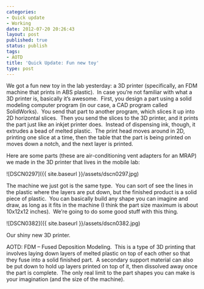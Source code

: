 ```yaml
---
categories:
- Quick update
- Working
date: 2012-07-20 20:26:43
layout: post
published: true
status: publish
tags:
- AOTD
title: 'Quick Update: Fun new toy'
type: post
---
```


We got a fun new toy in the lab yesterday: a 3D printer (specifically, an FDM
machine that prints in ABS plastic).  In case you’re not familiar with what a
3D printer is, basically it’s awesome.  First, you design a part using a solid
modeling computer program (in our case, a CAD program called SolidWorks).  You
send that part to another program, which slices it up into 2D horizontal
slices.  Then you send the slices to the 3D printer, and it prints the part
just like an inkjet printer does.  Instead of dispensing ink, though, it
extrudes a bead of melted plastic.  The print head moves around in 2D,
printing one slice at a time, then the table that the part is being printed on
moves down a notch, and the next layer is printed.

Here are some parts (these are air-conditioning vent adapters for an MRAP) we
made in the 3D printer that lives in the mobile lab:

![DSCN0297]({{ site.baseurl }}/assets/dscn0297.jpg)

The machine we just got is the same type.  You can sort of see the lines in
the plastic where the layers are put down, but the finished product is a solid
piece of plastic.  You can basically build any shape you can imagine and draw,
as long as it fits in the machine (I think the part size maximum is about
10x12x12 inches).  We’re going to do some good stuff with this thing.

![DSCN0382]({{ site.baseurl }}/assets/dscn0382.jpg)

Our shiny new 3D printer.

AOTD: FDM – Fused Deposition Modeling.  This is a type of 3D printing that
involves laying down layers of melted plastic on top of each other so that
they fuse into a solid finished part.  A secondary support material can also
be put down to hold up layers printed on top of it, then dissolved away once
the part is complete.  The only real limit to the part shapes you can make is
your imagination (and the size of the machine).